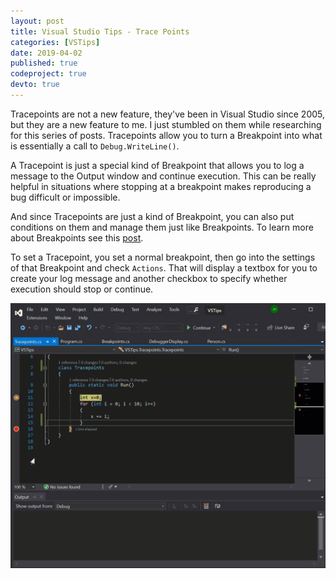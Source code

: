 ```yaml
---
layout: post
title: Visual Studio Tips - Trace Points
categories: [VSTips]
date: 2019-04-02
published: true
codeproject: true
devto: true
---
```


Tracepoints are not a new feature, they've been in Visual Studio since 2005, but they are a new feature to me. I just stumbled on them while researching for this series of posts. Tracepoints allow you to turn a Breakpoint into what is essentially a call to `Debug.WriteLine()`.

<!--more-->

A Tracepoint is just a special kind of Breakpoint that allows you to log a message to the Output window and continue execution. This can be really helpful in situations where stopping at a breakpoint makes reproducing a bug difficult or impossible.

And since Tracepoints are just a kind of Breakpoint, you can also put conditions on them and manage them just like Breakpoints. To learn more about Breakpoints see this [post](/2019/03/visual-studio-break-points/).

To set a Tracepoint, you set a normal breakpoint, then go into the settings of that Breakpoint and check `Actions`. That will display a textbox for you to create your log message and another checkbox to specify whether execution should stop or continue.

![alt text](/img/2019/Tracepoints.gif "Visual of creating and using a Tracepoint.")






